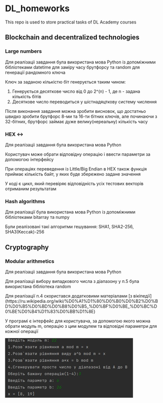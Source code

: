 # DL_homeworks
<p>This repo is used to store practical tasks of DL Academy courses</p>

## Blockchain and decentralized technologies

### Large numbers

<p>Для реалізаціі завдання була використана мова Python із допоміжними бібліотеками datetime для заміру часу брутфорсу та random для генерації рандомного ключа</p>
<p>Ключ за заданою кількістю біт генерується таким чином: </p>
<ol>
  <li>Генерується десяткове число від 0 до 2^(n) - 1, де n - задана кількість бітів</li> 
  <li>Десяткове число переводиться у шістнадяцткову систему числення</li>
</ol>
<p>Після виконання завдання можна зробити висновок, що достатньо швидко зробити брутфорс 8-ми та 16-ти бітних ключів, але починаючи з 32-бітних, брутфорс займає дуже велику(нереальну) кількість часу</p>

### HEX <->
<p>Для реалізаціі завдання була використана мова Python</p>
<p>Користувач може обрати відповідну операцію і ввести параметри за допомогою інтерфейсу</p>
<p>При операціях переведення із Little/Big Endian в HEX також функція приймає кількість байт, у яких буде збережено задане значення</p>
<p>У коді є цикл, який перевіряє відповідність усіх тестових векторів отриманим результатам</p>

### Hash algorithms 
<p>Для реалізації була використана мова Python із допоміжними бібліотеками bitarray та numpy</p>
<p>Були реалізовані такі алгоритми гешування: SHA1, SHA2-256, SHA3(Keccak)-256</p>

## Cryptography

### Modular arithmetics 

<p>Для реалізаціі завдання була використана мова Python</p>
<p>Для реалізаціі вибору випадкового числа з діапазону у п.5 була використана бібліотека random</p>
Для реалізації п.4 скористався додатковими матеріалами [з вікіпедії](https://ru.wikipedia.org/wiki/%D0%A1%D1%80%D0%B0%D0%B2%D0%BD%D0%B5%D0%BD%D0%B8%D0%B5_%D0%BF%D0%BE_%D0%BC%D0%BE%D0%B4%D1%83%D0%BB%D1%8E) 
<p>У програмі є інтерфейс для користувача, за допомогою якого можна обрати модуль m, операцію з цим модулем та відповідні параметри для кожної операції</p>

![interface image](/assets/images/interface_modulararithmetics.jpg)

